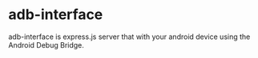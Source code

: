 # adb-interface
adb-interface is express.js server that with your android device using the Android Debug Bridge.

